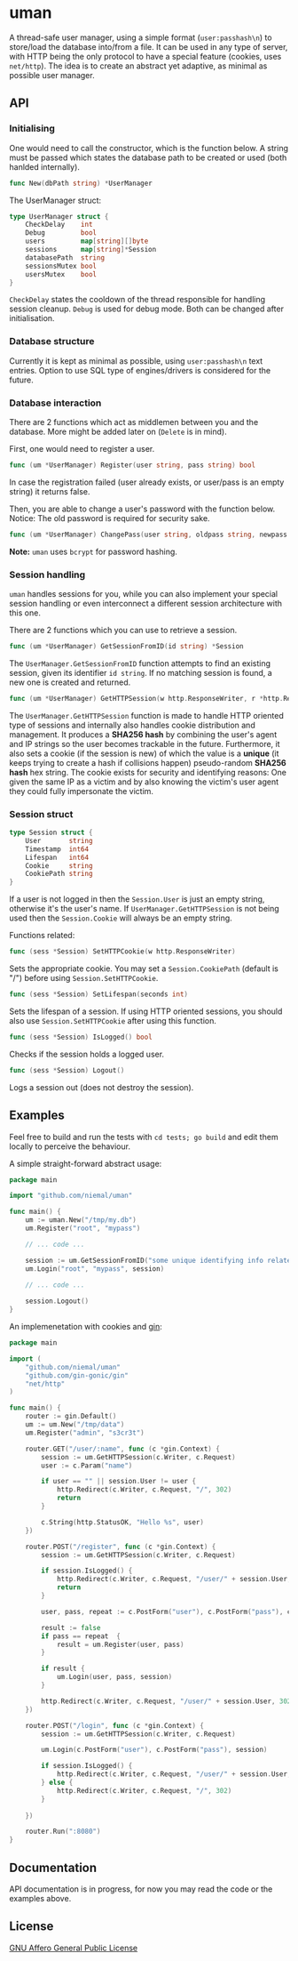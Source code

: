 # uman
A thread-safe user manager, using a simple format (`user:passhash\n`) to store/load the database into/from a file.
It can be used in any type of server, with HTTP being the only protocol to have a special feature (cookies, uses `net/http`).
The idea is to create an abstract yet adaptive, as minimal as possible user manager.


## API

### Initialising
One would need to call the constructor, which is the function below.
A string must be passed which states the database path to be created or used (both hanlded internally).
```go
func New(dbPath string) *UserManager
```

The UserManager struct:
```go
type UserManager struct {
	CheckDelay    int
	Debug         bool
	users         map[string][]byte
	sessions      map[string]*Session
	databasePath  string
	sessionsMutex bool
	usersMutex    bool
}
```

`CheckDelay` states the cooldown of the thread responsible for handling session cleanup.
`Debug` is used for debug mode.
Both can be changed after initialisation.

### Database structure
Currently it is kept as minimal as possible, using `user:passhash\n` text entries.
Option to use SQL type of engines/drivers is considered for the future.

### Database interaction
There are 2 functions which act as middlemen between you and the database.
More might be added later on (`Delete` is in mind).

First, one would need to register a user.
```go
func (um *UserManager) Register(user string, pass string) bool
```
In case the registration failed (user already exists, or user/pass is an empty string) it returns false.

Then, you are able to change a user's password with the function below.
Notice: The old password is required for security sake.
```go
func (um *UserManager) ChangePass(user string, oldpass string, newpass string) bool
```

**Note:** `uman` uses `bcrypt` for password hashing.

### Session handling
`uman` handles sessions for you, while you can also implement your special session handling or even
interconnect a different session architecture with this one.

There are 2 functions which you can use to retrieve a session.

```go
func (um *UserManager) GetSessionFromID(id string) *Session
```
The `UserManager.GetSessionFromID` function attempts to find an existing session, given its identifier `id string`.
If no matching session is found, a new one is created and returned.

```go
func (um *UserManager) GetHTTPSession(w http.ResponseWriter, r *http.Request) *Session
```
The `UserManager.GetHTTPSession` function is made to handle HTTP oriented type of sessions and internally also handles
cookie distribution and management. It produces a **SHA256 hash** by combining the user's agent and IP strings so the user
becomes trackable in the future. Furthermore, it also sets a cookie (if the session is new) of which the value is
a **unique** (it keeps trying to create a hash if collisions happen) pseudo-random **SHA256 hash** hex string.
The cookie exists for security and identifying reasons:
One given the same IP as a victim and by also knowing the victim's user agent they could fully impersonate the victim.


### Session struct
```go
type Session struct {
	User       string
	Timestamp  int64
	Lifespan   int64
	Cookie     string
	CookiePath string
}
```
If a user is not logged in then the `Session.User` is just an empty string, otherwise it's the user's name.
If `UserManager.GetHTTPSession` is not being used then the `Session.Cookie` will always be an empty string.

Functions related:
```go
func (sess *Session) SetHTTPCookie(w http.ResponseWriter)
```
Sets the appropriate cookie. You may set a `Session.CookiePath` (default is "/") before using `Session.SetHTTPCookie`.

```go
func (sess *Session) SetLifespan(seconds int)
```
Sets the lifespan of a session. If using HTTP oriented sessions, you should also use `Session.SetHTTPCookie` after using this function.

```go
func (sess *Session) IsLogged() bool
```
Checks if the session holds a logged user.

```go
func (sess *Session) Logout()
```
Logs a session out (does not destroy the session).


## Examples
Feel free to build and run the tests with `cd tests; go build` and edit them locally to perceive the behaviour.

A simple straight-forward abstract usage:
```go
package main

import "github.com/niemal/uman"

func main() {
	um := uman.New("/tmp/my.db")
	um.Register("root", "mypass")

	// ... code ...

	session := um.GetSessionFromID("some unique identifying info related to the user")
	um.Login("root", "mypass", session)
	
	// ... code ...

	session.Logout()
}
```

An implemenetation with cookies and [gin](https://github.com/gin-gonic/gin):
```go
package main

import (
	"github.com/niemal/uman"
	"github.com/gin-gonic/gin"
	"net/http"
)

func main() {
	router := gin.Default()
	um := um.New("/tmp/data")
	um.Register("admin", "s3cr3t")

	router.GET("/user/:name", func (c *gin.Context) {
		session := um.GetHTTPSession(c.Writer, c.Request)
		user := c.Param("name")

		if user == "" || session.User != user {
			http.Redirect(c.Writer, c.Request, "/", 302)
			return
		}

		c.String(http.StatusOK, "Hello %s", user)
	})

	router.POST("/register", func (c *gin.Context) {
		session := um.GetHTTPSession(c.Writer, c.Request)

		if session.IsLogged() {
			http.Redirect(c.Writer, c.Request, "/user/" + session.User, 302)
			return
		}

		user, pass, repeat := c.PostForm("user"), c.PostForm("pass"), c.PostForm("repeat")

		result := false
		if pass == repeat  {
			result = um.Register(user, pass)
		}

		if result {
			um.Login(user, pass, session)
		}

		http.Redirect(c.Writer, c.Request, "/user/" + session.User, 302)
	})

	router.POST("/login", func (c *gin.Context) {
		session := um.GetHTTPSession(c.Writer, c.Request)

		um.Login(c.PostForm("user"), c.PostForm("pass"), session)

		if session.IsLogged() {
			http.Redirect(c.Writer, c.Request, "/user/" + session.User, 302)
		} else {
			http.Redirect(c.Writer, c.Request, "/", 302)
		}
		
	})

	router.Run(":8080")
}
```

## Documentation

API documentation is in progress, for now you may read the code or the examples above.

## License
[GNU Affero General Public License](http://www.gnu.org/licenses/agpl-3.0.html)